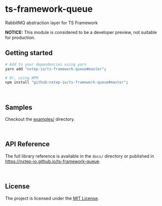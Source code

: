 ts-framework-queue
==================

RabbitMQ abstraction layer for TS Framework

**NOTICE:** This module is considered to be a developer preview, not suitable for production.
<br />

## Getting started

```bash
# Add to your dependencies using yarn
yarn add "nxtep-io/ts-framework-queue#master";

# Or, using NPM
npm install "github:nxtep-io/ts-framework-queue#master";
```

<br/>

## Samples

Checkout the [examples/](https://github.com/nxtep-io/ts-framework-queue/tree/master/examples) directory.

<br/>

## API Reference

The full library reference is available in the `docs/` directory or published in https://nxtep-io.github.io/ts-framework-queue.

<br/>

## License

The project is licensed under the [MIT License](./LICENSE.md).
